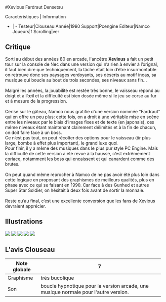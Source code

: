 #Xevious Fardraut Densetsu

Caractéristiques | Information
- | -
Testeur|Clouseau
Année|1990
Support|Pcengine
Editeur|Namco
Joueurs|1
Scrolling|ver

## Critique
Sorti au début des années 80 en arcade, l'ancêtre <b>Xevious</b> a fait un petit tour sur la console de Nec dans une version qui n’a rien à envier à l’orignal, il faut bien dire que techniquement, la tâche était loin d’être insurmontable: on retrouve donc ses paysages verdoyants, ses déserts au motif incas, sa musique qui boucle au bout de trois secondes, ses niveaux sans fin...<br/><br/>Malgré les années, la jouabilité est restée très bonne, le vaisseau répond au doigt et à l’œil et la difficulté est bien dosée même si le jeu se corse au fur et à mesure de la progression.<br/><br/>Cerise sur le gâteau, Namco nous gratifie d'une version nommée "Fardraut" qui en offre un peu plus: cette fois, on a droit à une véritable mise en scène entre les niveaux par le biais d’images fixes et de texte (en japonais), ces même niveaux étant maintenant clairement délimités et à la fin de chacun, on doit faire face à un boss. <br/>Ce n’est pas tout, on peut récolter des options pour le vaisseau (tir plus large, bombe à effet plus important), le grand luxe quoi. <br/>Pour finir, il y a même des musiques dans le plus pur style PC Engine. Mais la difficulté de cette version a été revue à la hausse, c’est extrêmement coriace, notamment les boss qui encaissent et qui canardent comme des brutes.<br/><br/>On peut quand même reprocher à Namco de ne pas avoir été plus loin dans cette logique en proposant des graphismes de meilleurs qualités, plus en phase avec ce qui se faisant en 1990. Car face à des Gunhed et autres Super Star Soldier, on hésitait à deux fois avant de sortir la monnaie.<br/><br/>Reste qu’au final, c’est une excellente conversion que les fans de Xevious devraient apprécier.

## Illustrations
![](http://www.shmup.com/images/thumbs/img_fiche_1_522.jpg)
![](http://www.shmup.com/images/thumbs/img_fiche_2_522.jpg)
![](http://www.shmup.com/images/thumbs/img_fiche_3_522.jpg)
![](http://www.shmup.com/images/thumbs/img_fiche_4_522.jpg)
![](http://www.shmup.com/images/thumbs/)

## L'avis Clouseau
Note globale|7
-|-
Graphisme|très bucolique
Son|boucle hypnotique pour la version arcade, une musique normale pour l'autre version.
